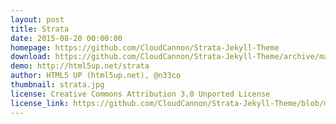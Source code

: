 ```yaml
---
layout: post
title: Strata
date: 2015-08-20 00:00:00
homepage: https://github.com/CloudCannon/Strata-Jekyll-Theme
download: https://github.com/CloudCannon/Strata-Jekyll-Theme/archive/master.zip
demo: http://html5up.net/strata
author: HTML5 UP (html5up.net), @n33co
thumbnail: strata.jpg
license: Creative Commons Attribution 3.0 Unported License
license_link: https://github.com/CloudCannon/Strata-Jekyll-Theme/blob/master/LICENSE.txt
---
```

